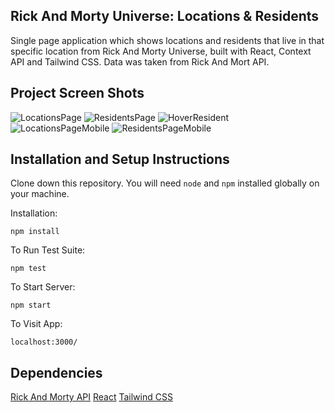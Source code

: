 ## Rick And Morty Universe: Locations & Residents

Single page application which shows locations and residents that live in that specific location from Rick And Morty Universe, built with React, Context API and Tailwind CSS. Data was taken from Rick And Mort API.

## Project Screen Shots 

![LocationsPage]()
![ResidentsPage]()
![HoverResident]()
![LocationsPageMobile]()
![ResidentsPageMobile]()


## Installation and Setup Instructions

Clone down this repository. You will need `node` and `npm` installed globally on your machine.  

Installation:

`npm install`  

To Run Test Suite:  

`npm test`  

To Start Server:

`npm start`  

To Visit App:

`localhost:3000/`  

## Dependencies

[Rick And Morty API](https://rickandmortyapi.com/)
[React](https://reactjs.org/)
[Tailwind CSS](https://tailwindcss.com/)
